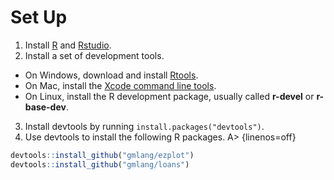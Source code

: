 # Set Up

1. Install [R](http://www.r-project.org) and [Rstudio](http://www.rstudio.com/products/rstudio/download/).
2. Install a set of development tools.
* On Windows, download and install [Rtools](http://cran.r-project.org/bin/windows/Rtools/). 
* On Mac, install the [Xcode command line tools](https://developer.apple.com/downloads). 
* On Linux, install the R development package, usually called **r-devel** or **r-base-dev**.
3. Install devtools by running `install.packages("devtools")`.
4. Use devtools to install the following R packages.
A> {linenos=off}
```r
devtools::install_github("gmlang/ezplot")
devtools::install_github("gmlang/loans")
```
